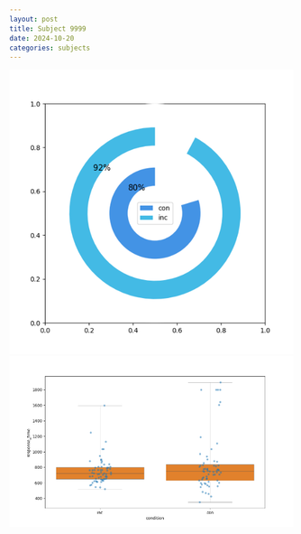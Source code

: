 ```yaml
---
layout: post
title: Subject 9999
date: 2024-10-20
categories: subjects
---
```


![](data/9999/run-9/9999_accuracy_by_condition.png)
![](data/9999/run-9/9999_rt.png)
